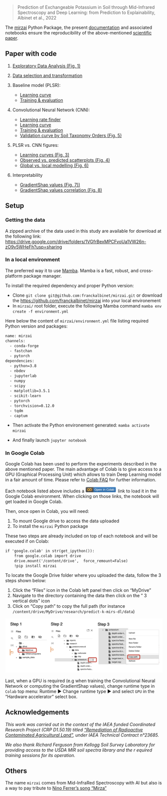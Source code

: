 
> Prediction of Exchangeable Potassium in Soil through Mid-Infrared
> Spectroscopy and Deep Learning: from Prediction to Explainability,
> Albinet et al., 2022

<!-- WARNING: THIS FILE WAS AUTOGENERATED! DO NOT EDIT! -->

The [mirzai](https://pypi.org/project/mirzai/) Python Package, the
present [documentation](https://fr.anckalbi.net/mirzai/) and associated
notebooks ensure the reproducibility of the above-mentioned [scientific
paper](no-link).

## Paper with code

1.  [Exploratory Data Analysis (Fig. 1)](paper.eda.html)

2.  [Data selection and transformation](paper.select_transform.html)

3.  Baseline model (PLSR):

    - [Learning curve](paper.plsr.learning_curve.html)
    - [Training & evaluation](paper.plsr.train_eval.html)

4.  Convolutional Neural Network (CNN):

    - [Learning rate finder](paper.cnn.lr_finder.html)
    - [Learning curve](paper.cnn.learning_curve.html)
    - [Training & evaluation](paper.cnn.train_eval.html)
    - [Validation curve by Soil Taxonomy Orders (Fig.
      5)](paper.cnn.validation_curve_by_tax.html)

5.  PLSR vs. CNN figures:

    - [Learning curves (Fig. 3)](paper.figures.learning_curves.html)
    - [Observed vs. predicted scatterplots (Fig.
      4)](paper.figures.observed_vs_predicted.html)
    - [Global vs. local modelling (Fig.
      6)](paper.figures.global_vs_local.html)

6.  Interpretability

    - [GradientShap values (Fig.
      7))](paper.interpretation.gradshap.html)
    - [GradientShap values correlation (Fig.
      8)](paper.interpretation.gradshap_corr.html)

## Setup

### Getting the data

A zipped archive of the data used in this study are available for
download at the following link:
<https://drive.google.com/drive/folders/1VGfrBexMPCFvoUa1VW26n-zO9v5WHeFh?usp=sharing>

### In a local environment

The preferred way it to use [Mamba](https://mamba.readthedocs.io). Mamba
is a fast, robust, and cross-platform package manager.

To install the required dependency and proper Python version:

- Clone `git clone git@github.com:franckalbinet/mirzai.git` or download
  the <https://github.com/franckalbinet/mirzai> into your local
  environement
- In `mirzai/` root folder, execute the following Mamba command
  `mamba env create -f environment.yml`

Here below the content of `mirzai/environment.yml` file listing required
Python version and packages:

    name: mirzai
    channels:
      - conda-forge
      - fastchan
      - pytorch
    dependencies:
      - python=3.8
      - nbdev
      - jupyterlab
      - numpy
      - scipy
      - matplotlib=3.5.1
      - scikit-learn
      - pytorch
      - torchvision=0.12.0
      - tqdm
      - captum

- Then activate the Python environement generated:
  `mamba activate mirzai`

- And finally launch `jupyter notebook`

### In Google Colab

Google Colab has been used to perform the experiments described in the
above mentioned paper. The main advantage of Colab is to give access to
a GPU (Graphical Processing Unit) which allows to train Deep Learning
model in a fair amount of time. Please refer to [Colab
FAQ](https://research.google.com/colaboratory/faq.html) for further
information.

Each notebook listed above includes a
<img src="./images/colab-link.png" style="display: inline; width: 100px" />
link to load it in the Google Colab environment. When clicking on those
links, the notebook will get loaded in Google Colab.

Then, once open in Colab, you will need:

1.  To mount Google drive to access the data uploaded
2.  To install the `mirzai` Python package

These two steps are already included on top of each notebook and will be
executed if on Colab:

    if 'google.colab' in str(get_ipython()):
        from google.colab import drive
        drive.mount('/content/drive',  force_remount=False)
        !pip install mirzai

To locate the Google Drive folder where you uploaded the data, follow
the 3 steps shown below:

1.  Click the “Files” icon in the Colab left panel then click on
    “MyDrive”
2.  Navigate to the directory containing the data then click on the ” 3
    vertical dots” icon
3.  Click on “Copy path” to copy the full path (for instance
    `/content/drive/MyDrive/research/predict-k-mirs-dl/data`)

<img src="./images/mounting-drive.png" style="display: inline; width: 800px" />

Last, when a GPU is required (e.g when training the Convolutional Neural
Network or computing the GradientShap values), change runtime type in
`Colab` top menu: Runtime ▶ Change runtime type ▶ and select `GPU` in
the “Hardware accelerator” select box.

## Acknowledgements

*This work was carried out in the context of the IAEA funded Coordinated
Research Project (CRP D1.50.19) titled [“Remediation of Radioactive
Contaminated Agricultural
Land”](https://www.iaea.org/projects/crp/d15019), under IAEA Technical
Contract n°23685.*

*We also thank Richard Ferguson from Kellogg Soil Survey Laboratory for
providing access to the USDA MIR soil spectra library and the r equired
training sessions for its operation.*

## Others

The name `mirzai` comes from Mid-InfraRed Spectroscopy with AI but also
is a way to pay tribute to [Nino Ferrer’s song
“Mirza”](https://www.youtube.com/watch?v=5PN2yfuzgQY)
